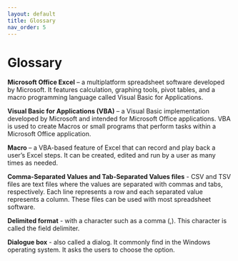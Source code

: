 ```yaml
---
layout: default
title: Glossary
nav_order: 5
---
```


# Glossary

**Microsoft Office Excel** – a multiplatform spreadsheet software developed by Microsoft. It features calculation, graphing tools, pivot tables, and a macro programming language called Visual Basic for Applications.

**Visual Basic for Applications (VBA)** – a Visual Basic implementation developed by Microsoft and intended for Microsoft Office applications. VBA is used to create Macros or small programs that perform tasks within a Microsoft Office application.

**Macro** – a VBA-based feature of Excel that can record and play back a user’s Excel steps. It can be created, edited and run by a user as many times as needed.

**Comma-Separated Values and Tab-Separated Values files** - CSV and TSV files are text files where the values are separated with commas and tabs, respectively. Each line represents a row and each separated value represents a column. These files can be used with most spreadsheet software.

**Delimited format** - with a character such as a comma (,). This character is called the field delimiter.

**Dialogue box** - also called a dialog. It commonly find in the Windows operating system. 
It asks the users to choose the option.
